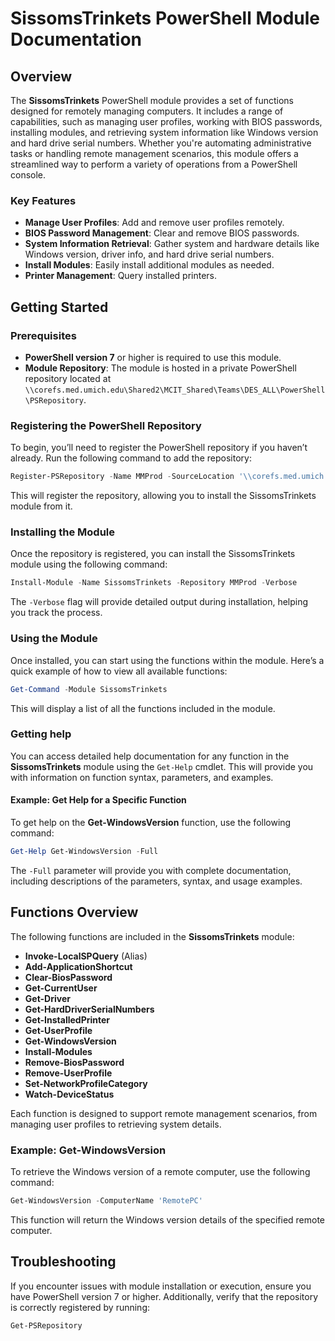 # SissomsTrinkets PowerShell Module Documentation

## Overview

The **SissomsTrinkets** PowerShell module provides a set of functions designed for remotely managing computers. It includes a range of capabilities, such as managing user profiles, working with BIOS passwords, installing modules, and retrieving system information like Windows version and hard drive serial numbers. Whether you're automating administrative tasks or handling remote management scenarios, this module offers a streamlined way to perform a variety of operations from a PowerShell console.

### Key Features

- **Manage User Profiles**: Add and remove user profiles remotely.
- **BIOS Password Management**: Clear and remove BIOS passwords.
- **System Information Retrieval**: Gather system and hardware details like Windows version, driver info, and hard drive serial numbers.
- **Install Modules**: Easily install additional modules as needed.
- **Printer Management**: Query installed printers.

## Getting Started

### Prerequisites

- **PowerShell version 7** or higher is required to use this module.
- **Module Repository**: The module is hosted in a private PowerShell repository located at `\\corefs.med.umich.edu\Shared2\MCIT_Shared\Teams\DES_ALL\PowerShell\PSRepository`.

### Registering the PowerShell Repository

To begin, you’ll need to register the PowerShell repository if you haven’t already. Run the following command to add the repository:

```powershell
Register-PSRepository -Name MMProd -SourceLocation '\\corefs.med.umich.edu\Shared2\MCIT_Shared\Teams\DES_ALL\PowerShell\PSRepository' -InstallationPolicy Trusted
```

This will register the repository, allowing you to install the SissomsTrinkets module from it.

### Installing the Module

Once the repository is registered, you can install the SissomsTrinkets module using the following command:

```powershell
Install-Module -Name SissomsTrinkets -Repository MMProd -Verbose
```

The `-Verbose` flag will provide detailed output during installation, helping you track the process.

### Using the Module

Once installed, you can start using the functions within the module. Here’s a quick example of how to view all available functions:

```powershell
Get-Command -Module SissomsTrinkets
```

This will display a list of all the functions included in the module.

### Getting help

You can access detailed help documentation for any function in the **SissomsTrinkets** module using the `Get-Help` cmdlet. This will provide you with information on function syntax, parameters, and examples.

#### Example: Get Help for a Specific Function

To get help on the **Get-WindowsVersion** function, use the following command:

```powershell
Get-Help Get-WindowsVersion -Full
```

The `-Full` parameter will provide you with complete documentation, including descriptions of the parameters, syntax, and usage examples.

## Functions Overview

The following functions are included in the **SissomsTrinkets** module:

- **Invoke-LocalSPQuery** (Alias)
- **Add-ApplicationShortcut**
- **Clear-BiosPassword**
- **Get-CurrentUser**
- **Get-Driver**
- **Get-HardDriverSerialNumbers**
- **Get-InstalledPrinter**
- **Get-UserProfile**
- **Get-WindowsVersion**
- **Install-Modules**
- **Remove-BiosPassword**
- **Remove-UserProfile**
- **Set-NetworkProfileCategory**
- **Watch-DeviceStatus**

Each function is designed to support remote management scenarios, from managing user profiles to retrieving system details.

### Example: Get-WindowsVersion

To retrieve the Windows version of a remote computer, use the following command:

```powershell
Get-WindowsVersion -ComputerName 'RemotePC'
```

This function will return the Windows version details of the specified remote computer.

## Troubleshooting

If you encounter issues with module installation or execution, ensure you have PowerShell version 7 or higher. Additionally, verify that the repository is correctly registered by running:

```powershell
Get-PSRepository
```
